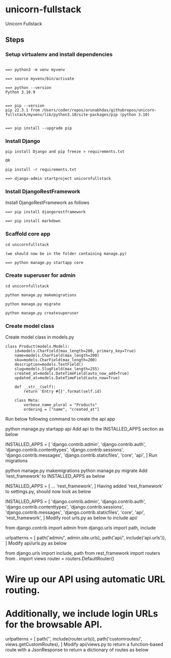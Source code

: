 # unicorn-fullstack
Unicorn Fullstack


## Steps

### Setup virtualenv and install dependencies
```

==> python3 -m venv myvenv

==> source myvenv/bin/activate

==> python --version
Python 3.10.9


==> pip --version
pip 22.3.1 from /Users/coder/repos/arunabhdas/githubrepos/unicorn-fullstack/myvenv/lib/python3.10/site-packages/pip (python 3.10)


==> pip install --upgrade pip
```

### Install Django

```
pip install Django and pip freeze > requirements.txt

OR

pip install -r requirements.txt

==> django-admin startproject unicornfullstack

```


### Install DjangoRestFramework

Install DjangoRestFramework as follows

```
==> pip install djangorestframework

==> pip install markdown
```

### Scaffold core app

```
cd unicornfullstack

(we should now be in the folder containing manage.py)

==> python manage.py startapp core
```

### Create superuser for admin

```
cd unicornfullstack

python manage.py makemigrations

python manage.py migrate

python manage.py createsuperuser

```

### Create model class

Create model class in models.py
```
class Product(models.Model):
    id=models.CharField(max_length=200, primary_key=True)
    name=models.CharField(max_length=200)
    sku=models.CharField(max_length=200)
    description=models.TextField()
    slug=models.SlugField(max_length=255)
    created_at=models.DateTimeField(auto_now_add=True)
    updated_at=models.DateTimeField(auto_now=True)

    def __str__(self):
        return 'Entry #{}'.format(self.id)

    class Meta:
        verbose_name_plural = "Products"
        ordering = ["name", "created_at"]

```


Run below following command to create the api app

python manage.py startapp api
Add api to the INSTALLED_APPS section as below

INSTALLED_APPS = [
    'django.contrib.admin',
    'django.contrib.auth',
    'django.contrib.contenttypes',
    'django.contrib.sessions',
    'django.contrib.messages',
    'django.contrib.staticfiles',
    'core',
    'api',
]
Run migrations

python manage.py makemigrations
python manage.py migrate
Add ‘rest_framework’ to INSTALLED_APPS as below

INSTALLED_APPS = [
    ...
    'rest_framework',
]
Having added ‘rest_framework’ to settings.py, should now look as below

INSTALLED_APPS = [
    'django.contrib.admin',
    'django.contrib.auth',
    'django.contrib.contenttypes',
    'django.contrib.sessions',
    'django.contrib.messages',
    'django.contrib.staticfiles',
    'core',
    'api',
    'rest_framework',
]
Modify root urls.py as below to include api/

from django.contrib import admin
from django.urls import path, include

urlpatterns = [
path('admin/', admin.site.urls),
path('api/', include('api.urls')),
]
Modify api/urls.py as below

from django.urls import include, path
from rest_framework import routers
from . import views
router = routers.DefaultRouter()
# Wire up our API using automatic URL routing.
# Additionally, we include login URLs for the browsable API.
urlpatterns = [
    path('', include(router.urls)),
    path('customroutes/', views.getCustomRoutes),
]
Modify api/views.py to return a function-based route with a JsonResponse to return a dictionary of routes as below


